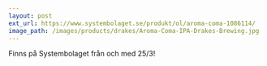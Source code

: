 ```yaml
---
layout: post
ext_url: https://www.systembolaget.se/produkt/ol/aroma-coma-1086114/
image_path: /images/products/drakes/Aroma-Coma-IPA-Drakes-Brewing.jpg
---
```


Finns på Systembolaget från och med 25/3!
